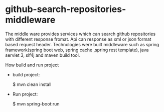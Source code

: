 # github-search-repositories-middleware

The middle ware provides services which can search github repositories with different response fromat. Api can response as xml or json format based request header. Technologies were built middleware such as spring framework(spring boot web, spring cache
,spring rest template), java servlet 3, slf4j and maven build tool.

How build and run project

- build project: 

  $ mvn clean install

- Run project:

  $ mvn spring-boot:run

